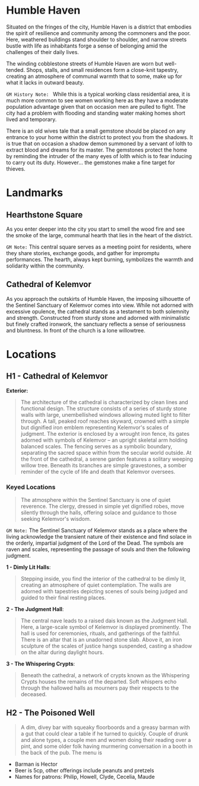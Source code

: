 # Humble Haven

Situated on the fringes of the city, Humble Haven is a district that embodies the spirit of resilience and community among the commoners and the poor. Here, weathered buildings stand shoulder to shoulder, and narrow streets bustle with life as inhabitants forge a sense of belonging amid the challenges of their daily lives.

The winding cobblestone streets of Humble Haven are worn but well-tended. Shops, stalls, and small residences form a close-knit tapestry, creating an atmosphere of communal warmth that to some, make up for what it lacks in outward beauty.

`GM History Note: ` While this is a typical working class residential area, it is much more common to see women working here as they have a moderate population advantage given that on occasion men are pulled to fight. The city had a problem with flooding and standing water making homes short lived and temporary. 

There is an old wives tale that a small gemstone should be placed on any entrance to your home within the district to protect you from the shadows. It is true that on occasion a shadow demon summoned by a servant of lolth to extract blood and dreams for its master. The gemstones protect the home by reminding the intruder of the many eyes of lolth which is to fear inducing to carry out its duty. However... the gemstones make a fine target for thieves.

# Landmarks

## Hearthstone Square

As you enter deeper into the city you start to smell the wood fire and see the smoke of the large, communal hearth that lies in the heart of the district. 

`GM Note:` This central square serves as a meeting point for residents, where they share stories, exchange goods, and gather for impromptu performances. The hearth, always kept burning, symbolizes the warmth and solidarity within the community.

## Cathedral of Kelemvor

As you approach the outskirts of Humble Haven, the imposing silhouette of the Sentinel Sanctuary of Kelemvor comes into view. While not adorned with excessive opulence, the cathedral stands as a testament to both solemnity and strength. Constructed from sturdy stone and adorned with minimalistic but finely crafted ironwork, the sanctuary reflects a sense of seriousness and bluntness. In front of the church is a lone willowtree.

# Locations

## H1 - Cathedral of Kelemvor

**Exterior:** 
> The architecture of the cathedral is characterized by clean lines and functional design. The structure consists of a series of sturdy stone walls with large, unembellished windows allowing muted light to filter through. A tall, peaked roof reaches skyward, crowned with a simple but dignified iron emblem representing Kelemvor's scales of judgment. The exterior is enclosed by a wrought iron fence, its gates adorned with symbols of Kelemvor – an upright skeletal arm holding balanced scales. The fencing serves as a symbolic boundary, separating the sacred space within from the secular world outside. At the front of the cathedral, a serene garden features a solitary weeping willow tree. Beneath its branches are simple gravestones, a somber reminder of the cycle of life and death that Kelemvor oversees.

### Keyed Locations

> The atmosphere within the Sentinel Sanctuary is one of quiet reverence. The clergy, dressed in simple yet dignified robes, move silently through the halls, offering solace and guidance to those seeking Kelemvor's wisdom.

`GM Note:` The Sentinel Sanctuary of Kelemvor stands as a place where the living acknowledge the transient nature of their existence and find solace in the orderly, impartial judgment of the Lord of the Dead. The symbols are raven and scales, representing the passage of souls and then the following judgment.

**1 - Dimly Lit Halls**: 
> Stepping inside, you find the interior of the cathedral to be dimly lit, creating an atmosphere of quiet contemplation. The walls are adorned with tapestries depicting scenes of souls being judged and guided to their final resting places.

**2 - The Judgment Hall**: 
> The central nave leads to a raised dais known as the Judgment Hall. Here, a large-scale symbol of Kelemvor is displayed prominently. The hall is used for ceremonies, rituals, and gatherings of the faithful. There is an altar that is an unadorned stone slab. Above it, an iron sculpture of the scales of justice hangs suspended, casting a shadow on the altar during daylight hours.

**3 - The Whispering Crypts**: 
> Beneath the cathedral, a network of crypts known as the Whispering Crypts houses the remains of the departed. Soft whispers echo through the hallowed halls as mourners pay their respects to the deceased.

## H2 - The Poisoned Well

> A dim, divey bar with squeaky floorboords and a greasy barman with a gut that could clear a table if he turned to quickly. Couple of drunk and alone types, a couple men and women doing their reading over a pint, and some older folk having murmering conversation in a booth in the back of the pub. The menu is

- Barman is Hector
- Beer is 5cp, other offerings include peanuts and pretzels
- Names for patrons: Philip, Howell, Clyde, Cecelia, Maude
